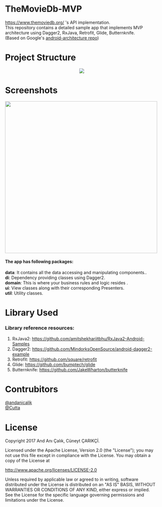# TheMovieDb-MVP
https://www.themoviedb.org/ 's API implementation.</br>
This repository contains a detailed sample app that implements MVP architecture using Dagger2, RxJava, Retrofit, Glide, Butternknife.</br> (Based on Google's <a href = "https://github.com/googlesamples/android-architecture/tree/todo-mvp-dagger">android-architecture repo</a>)

# Project Structure
<p align="center">
<img src = "https://i.hizliresim.com/kWzL87.png" />
</p>

# Screenshots
<img src = "https://i.hizliresim.com/kWzLQW.png" width="500" />
 
#### The app has following packages:
 **data**: It contains all the data accessing and manipulating components..</br>
 **di**: Dependency providing classes using Dagger2.</br>
 **domain**: This is where your business rules and logic resides .</br>
 **ui**: View classes along with their corresponding Presenters.</br>
 **util**: Utility classes.

# Library Used
### Library reference resources:
1. RxJava2: https://github.com/amitshekhariitbhu/RxJava2-Android-Samples
2. Dagger2: https://github.com/MindorksOpenSource/android-dagger2-example
3. Retrofit: https://github.com/square/retrofit
4. Glide: https://github.com/bumptech/glide
5. Butternknife: https://github.com/JakeWharton/butterknife

# Contrubitors
<a href = "https://github.com/andanicalik">@andanicalik</a></br>
<a href = "https://github.com/cutta">@Cutta</a>


# License
Copyright 2017 And Anı Çalık, Cüneyt ÇARIKÇİ.

Licensed under the Apache License, Version 2.0 (the "License");
you may not use this file except in compliance with the License.
You may obtain a copy of the License at

   http://www.apache.org/licenses/LICENSE-2.0

Unless required by applicable law or agreed to in writing, software
distributed under the License is distributed on an "AS IS" BASIS,
WITHOUT WARRANTIES OR CONDITIONS OF ANY KIND, either express or implied.
See the License for the specific language governing permissions and
limitations under the License.
